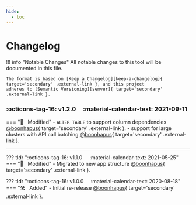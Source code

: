 ```yaml
---
hide:
  - toc
---
```


# Changelog

!!! info "Notable Changes"
    All notable changes to this tool will be documented in this file.

    The format is based on [Keep a Changelog][keep-a-changelog]{ target='secondary' .external-link }, and this project
    adheres to [Semantic Versioning][semver]{ target='secondary' .external-link }.

### :octicons-tag-16: v1.2.0 &nbsp; &nbsp; :material-calendar-text: 2021-09-11
=== ":wrench: &nbsp; Modified"
    - `ALTER TABLE` to support column dependencies [@boonhapus][contrib-boonhapus]{ target='secondary' .external-link }.
    - support for large clusters with API call batching [@boonhapus][contrib-boonhapus]{ target='secondary' .external-link }.

---

??? tldr ":octicons-tag-16: v1.1.0 &nbsp; &nbsp; :material-calendar-text: 2021-05-25"
    === ":wrench: &nbsp; Modified"
        - Migrated to new app structure [@boonhapus][contrib-boonhapus]{ target='secondary' .external-link }.

??? tldr ":octicons-tag-16: v1.0.0 &nbsp; &nbsp; :material-calendar-text: 2020-08-18"
    === ":hammer_and_wrench: &nbsp; Added"
        - Initial re-release [@boonhapus][contrib-boonhapus]{ target='secondary' .external-link }.


[keep-a-changelog]: https://keepachangelog.com/en/1.0.0/
[semver]: https://semver.org/spec/v2.0.0.html
[contrib-boonhapus]: https://github.com/boonhapus
